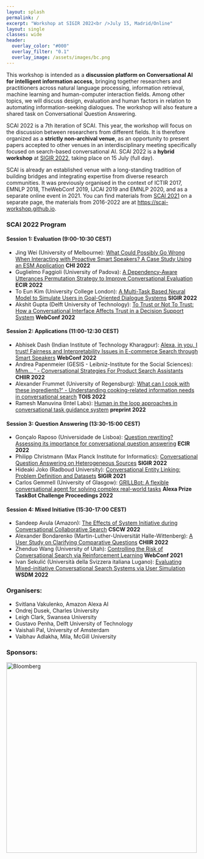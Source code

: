 ```yaml
---
layout: splash
permalink: /
excerpt: "Workshop at SIGIR 2022<br />July 15, Madrid/Online"
layout: single
classes: wide
header:
  overlay_color: "#000"
  overlay_filter: "0.1"
  overlay_image: /assets/images/bc.png
---
```


This workshop is intended as a **discussion platform on Conversational AI for intelligent information access**, bringing together researchers and practitioners across natural language processing, information retrieval, machine learning and human-computer interaction fields. Among other topics, we will discuss design, evaluation and human factors in relation to automating information-seeking dialogues. The workshop will also feature a shared task on Conversational Question Answering.

SCAI 2022 is a 7th iteration of SCAI. This year, the workshop will focus on the discussion between researchers from different fields. It is therefore organized as a **strictly non-archival venue**, as an opportunity to present papers accepted to other venues in an interdisciplinary meeting specifically focused on search-based conversational AI. SCAI 2022 is a **hybrid workshop** at [SIGIR 2022](https://sigir.org/sigir2022/), taking place on 15 July (full day).

SCAI is already an established venue with a long-standing tradition of building bridges and integrating expertise from diverse research communities. It was previously organised in the context of ICTIR 2017, EMNLP 2018, TheWebConf 2019, IJCAI 2019 and EMNLP 2020, and as a separate online event in 2021. You can find materials from [SCAI 2021](2021/) on a separate page, the materials from 2016-2022 are at <https://scai-workshop.github.io>.

### SCAI 2022 Program

#### Session 1: Evaluation (9:00-10:30 CEST)

* Jing Wei (University of Melbourne): [What Could Possibly Go Wrong When Interacting with Proactive Smart Speakers? A Case Study Using an ESM Application](https://doi.org/10.1145/3491102.3517432) **CHI 2022**
* Guglielmo Faggioli (University of Padova): [A Dependency-Aware Utterances Permutation Strategy to Improve Conversational Evaluation](https://doi.org/10.1007/978-3-030-99736-6_13) **ECIR 2022**
* To Eun Kim (University College London): [A Multi-Task Based Neural Model to Simulate Users in Goal-Oriented Dialogue Systems](https://doi.org/10.1145/3477495.3531814) **SIGIR 2022**
* Akshit Gupta (Delft University of Technology): [To Trust or Not To Trust: How a Conversational Interface Affects Trust in a Decision Support System](https://doi.org/10.1145/3485447.3512248) **WebConf 2022**

#### Session 2: Applications (11:00-12:30 CEST)

* Abhisek Dash (Indian Institute of Technology Kharagpur): [Alexa, in you, I trust! Fairness and Interpretability Issues in E-commerce Search through Smart Speakers](https://arxiv.org/abs/2202.03934) **WebConf 2022**
* Andrea Papenmeier (GESIS - Leibniz-Institute for the Social Sciences): [Mhm... ' - Conversational Strategies For Product Search Assistants](https://doi.org/10.1145/3498366.3505809) **CHIIR 2022**
* Alexander Frummet (University of Regensburg): [What can I cook with these ingredients?' - Understanding cooking-related information needs in conversational search](https://arxiv.org/abs/2112.04788) **TOIS 2022**
* Ramesh Manuvina (Intel Labs): [Human in the loop approaches in conversational task guidance system](https://drive.google.com/file/d/1W2AVCdIFAf2rwugZquDFJ6-kTcyX_mFS/view?usp=sharing) **preprint 2022**

 
#### Session 3: Question Answering (13:30-15:00 CEST)

* Gonçalo Raposo (Universidade de Lisboa): [Question rewriting? Assessing its importance for conversational question answering](https://arxiv.org/abs/2201.09146) **ECIR 2022**
* Philipp Christmann (Max Planck Institute for Informatics): [Conversational Question Answering on Heterogeneous Sources](https://arxiv.org/abs/2204.11677) **SIGIR 2022**
* Hideaki Joko (Radboud University): [Conversational Entity Linking: Problem Definition and Datasets](https://arxiv.org/abs/2105.04903) **SIGIR 2021**
* Carlos Gemmell (University of Glasgow): [GRILLBot: A flexible conversational agent for solving complex real-world tasks](https://assets.amazon.science/0c/2c/f214256a43bba8d97ade42c56be0/grillbot-a-flexible-conversational-agent-for-solving-complex-real-world-tasks.pdf) **Alexa Prize TaskBot Challenge Proceedings 2022**

#### Session 4: Mixed Initiative (15:30-17:00 CEST)

* Sandeep Avula (Amazon): [The Effects of System Initiative during Conversational Collaborative Search](https://arxiv.org/abs/2202.09728) **CSCW 2022**
* Alexander Bondarenko (Martin-Luther-Universität Halle-Wittenberg): [A User Study on Clarifying Comparative Questions](https://doi.org/10.1145/3498366.3505832) **CHIIR 2022**
* Zhenduo Wang (University of Utah): [Controlling the Risk of Conversational Search via Reinforcement Learning](https://doi.org/10.1145/3442381.3449893) **WebConf 2021**
* Ivan Sekulić (Università della Svizzera italiana Lugano): [Evaluating Mixed-initiative Conversational Search Systems via User Simulation](https://arxiv.org/abs/2204.08046) **WSDM 2022**
 

<!--
### Submission

#### Topics of interest

We invite presentations of **papers that were previously accepted** to conferences or journals within the last 2 years, and are relevant to the following topics:

* **Design**: theoretical understanding and empirical analysis of information-seeking dialogues, properties of a mixed-initiative interaction, modeling conversational contexts, relation to concurrent research in dialogue systems and conversational user interfaces 
* **Evaluation**: evaluation of conversational search systems including user studies, question answering and summarization metrics, Wizard-of-Oz experiments, user simulation for dialogues, measuring learning outcomes of an information-seeking dialogue, dialogue analysis, faithfulness and provenance of the dialogue responses
* **Applications**: information-seeking dialogues for personalised education, healthcare, entertainment and knowledge-intensive work

#### How to submit

The submission involves either a link to the published paper version, or a PDF if the paper isn’t online yet or is not open-access. The workshop organizers will select papers for presentation mainly based on their relevance to the workshop topic.

**Apply to present** your work at SCAI’22 (or nominate someone else’s work) by **[filling out this on-line form](https://forms.gle/vmG5gTWhnoHvw5TL8 )**. 

#### Important Dates

* Application deadline: **June 10, 2022** (AoE)
* Author notification: June 17, 2022
-->

### Organisers:

* Svitlana Vakulenko, Amazon Alexa AI
* Ondrej Dusek, Charles University
* Leigh Clark, Swansea University
* Gustavo Penha, Delft University of Technology
* Vaishali Pal, University of Amsterdam
* Vaibhav Adlakha, Mila, McGill University

### Sponsors:

<a href="https://www.bloomberg.com/"><img src="/assets/images/bloomberg.png" alt="Bloomberg" width="500"/></a>
<br />

